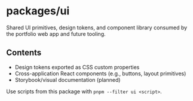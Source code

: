 # packages/ui

Shared UI primitives, design tokens, and component library consumed by the portfolio web app and future tooling.

## Contents

- Design tokens exported as CSS custom properties
- Cross-application React components (e.g., buttons, layout primitives)
- Storybook/visual documentation (planned)

Use scripts from this package with `pnpm --filter ui <script>`.
